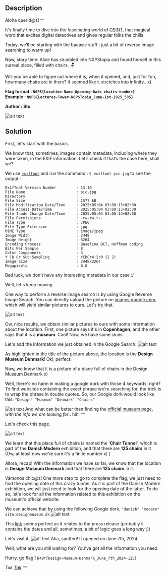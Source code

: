 
## Description 
Aloha querid@s! ^^

It's finally time to dive into the fascinating world of [OSINT](https://en.wikipedia.org/wiki/Open-source_intelligence), that magical word that excites digital detectives and gives regular folks the chills. 

Today, we’ll be starting with the baaasic stuff : just a bit of reverse image searching to warm up!

Now, story time: Alice has stumbled into N0PStopia and found herself in this surreal place, filled with chairs. 🪑 

Will you be able to figure out where it is, when it opened, and, just for fun, how many chairs are in there? It seemed like it stretches into infinity.. x) 

**Flag format : `N0PS{Location-Name_Opening-Date_chairs-number}`**  
**Example : `N0PS{Lectures-Tower-N0PSTopia_June-1st-2025_505}`**

**Author : Sto**

![alt text](src/pic.jpg)

## Solution
First, let's start with the basics. 

We know that, sometimes, images contain metadata, including where they were taken, in the EXIF information.
Let’s check if that’s the case here, shall we?

We use [`exiftool`](https://en.wikipedia.org/wiki/ExifTool) and run the command : `$ exiftool pic.jpg` to see the output : 
```
ExifTool Version Number         : 13.10
File Name                       : pic.jpg
Directory                       : .
File Size                       : 1577 kB
File Modification Date/Time     : 2025:05:04 03:00:13+02:00
File Access Date/Time           : 2025:05:04 03:00:13+02:00
File Inode Change Date/Time     : 2025:05:04 03:00:13+02:00
File Permissions                : -rw-rw-r--
File Type                       : JPEG
File Type Extension             : jpg
MIME Type                       : image/jpeg
Image Width                     : 2448
Image Height                    : 3264
Encoding Process                : Baseline DCT, Huffman coding
Bits Per Sample                 : 8
Color Components                : 3
Y Cb Cr Sub Sampling            : YCbCr4:2:0 (2 2)
Image Size                      : 2448x3264
Megapixels                      : 8.0
```
Bad luck, we don't have any interesting metadata in our case :/

Well, let's keep moving. 

One way to perform a reverse image search is by using Google Reverse Image Search. You can directly upload the picture on [images.google.com](https://images.google.com/), which will yield similar pictures to ours. Let's try that. 

![alt text](assets/image.png)

Ow, nice results, we obtain similar pictures to ours with some information about the location. 
First, one picture says it's in **Copenhagen**, and the other says that it is a **museum**. Cool! Now, we have some clues.

Let's add the information we just obtained in the Google Search. 
![alt text](assets/image-1.png)

As highlighted in the title of the picture above, the location is the **Design Museum Denmark**! Oki, perfect.   

Now, we know that it is a picture of a place full of chairs in the Design Museum Denmark x)  

Well, there's no harm in making a google dork with those 4 keywords, right? To find websites containing the exact phrase we're searching for, the trick is to wrap the phrase in double quotes. So, our Google dork would look like this:
`"Design" "Museum" "Denmark" "Chairs"`

![alt text](assets/image-2.png)
And what can be better than finding the [official museum page](https://designmuseum.dk/en/exhibition/danish-modern/), _with the info we are looking for_.. hihi ^^   

Let's check this page. 

![alt text](assets/image-3.png)

We learn that this place full of chairs is named the '**Chair Tunnel**', which is part of the **Danish Modern** exhibition, and that there are **125 chairs** in it (Ow, at least now we're sure it's a finite number x) )


Allora, recap! With the information we have so far, we know that the location is **Design Museum Denmark** and that there are **125 chairs** in it. 

Vámonos chic@s! One more step to go to complete the flag, we just need to find the opening date of this crazy tunnel. As it is part of the Danish Modern exhibition, we will just need to look for the opening date of the latter. To do so, let's look for all the information related to this exhibition on the museum's official website.

We can achieve that by using the following Google dork. 
`"danish" "modern" site:designmuseum.dk`
![alt text](assets/image-5.png)

This [link](https://designmuseum.dk/en/pressroom_danish-modern/) seems perfect as it relates to the press release (probably it contains the dates and all, sometimes, a bit of logic goes a long way ;)) 

Let's visit it. 
![alt text](assets/image-6.png)
Aha, spotted! It opened on June 7th, 2024.

Well, what are you still waiting for? You've got all the information you need. 

Hurry, go flag !
`B4BY{Design-Museum-Denmark_June_7th_2024-125}`


_Tak [Tak](https://howtosayguide.com/how-to-say-thank-you-in-danish) ^^_

